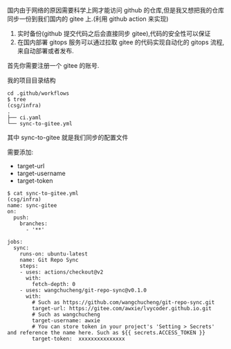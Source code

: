 国内由于网络的原因需要科学上网才能访问 github 的仓库,但是我又想把我的仓库同步一份到我们国内的 gitee 上.(利用 github action 来实现)
1. 实时备份(github 提交代码之后会直接同步 gitee),代码的安全性可以保证
2. 在国内部署 gitops 服务可以通过拉取 gitee 的代码实现自动化的 gitops 流程,来自动部署或者发布.

首先你需要注册一个 gitee 的账号.

我的项目目录结构
```
cd .github/workflows
$ tree                                                                                                                                                                                                                                           (csg/infra)
.
├── ci.yaml
└── sync-to-gitee.yml

```

其中 sync-to-gitee 就是我们同步的配置文件

需要添加:
- target-url
- target-username
- target-token

```
$ cat sync-to-gitee.yml                                                                                                                                                                                                                          (csg/infra)
name: sync-gitee
on:
  push:
    branches:
      - '**'

jobs:
  sync:
    runs-on: ubuntu-latest
    name: Git Repo Sync
    steps:
    - uses: actions/checkout@v2
      with:
        fetch-depth: 0
    - uses: wangchucheng/git-repo-sync@v0.1.0
      with:
        # Such as https://github.com/wangchucheng/git-repo-sync.git
        target-url: https://gitee.com/awxie/lvycoder.github.io.git
        # Such as wangchucheng
        target-username: awxie
        # You can store token in your project's 'Setting > Secrets' and reference the name here. Such as ${{ secrets.ACCESS_TOKEN }}
        target-token:  xxxxxxxxxxxxxxx
```
